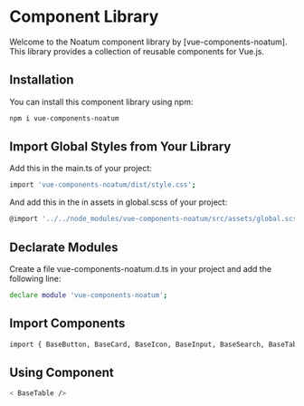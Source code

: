 # Component Library

Welcome to the Noatum component library by [vue-components-noatum]. This library provides a collection of reusable components for Vue.js.

## Installation

You can install this component library using npm:

```bash
npm i vue-components-noatum
```

## Import Global Styles from Your Library

Add this in the main.ts of your project:
```bash
import 'vue-components-noatum/dist/style.css';
```

And add this in the in assets in global.scss of your project:
```bash
@import '../../node_modules/vue-components-noatum/src/assets/global.scss';
```

## Declarate Modules

Create a file vue-components-noatum.d.ts in your project and add the following line:
```bash
declare module 'vue-components-noatum';
```

## Import Components

```bash
import { BaseButton, BaseCard, BaseIcon, BaseInput, BaseSearch, BaseTable, NavigationItem, DefaultLoader, DefaultError } from 'vue-components-noatum'
```

## Using Component

```bash
< BaseTable />
```